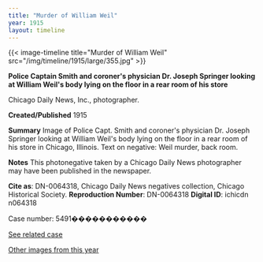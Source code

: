 ```yaml
---
title: "Murder of William Weil"
year: 1915
layout: timeline
---
```


{{< image-timeline title="Murder of William Weil" src="/img/timeline/1915/large/355.jpg" >}}


__**Police Captain Smith and coroner's physician Dr. Joseph Springer looking at William Weil's body lying on the floor in a rear room of his store**__

Chicago Daily News, Inc., photographer.

**Created/Published**
1915

**Summary**
Image of Police Capt. Smith and coroner's physician Dr. Joseph Springer looking at William Weil's body lying on the floor in a rear room of his store in Chicago, Illinois. Text on negative: Weil murder, back room.

**Notes**
This photonegative taken by a Chicago Daily News photographer may have been published in the newspaper.

__Cite as__: DN-0064318, Chicago Daily News negatives collection, Chicago Historical Society.
__Reproduction Number__: DN-0064318
__Digital ID__: ichicdn n064318

Case number: 5491�����������

[See related case](/database/5357/)   

[Other images from this year](/historical/timeline/1915)